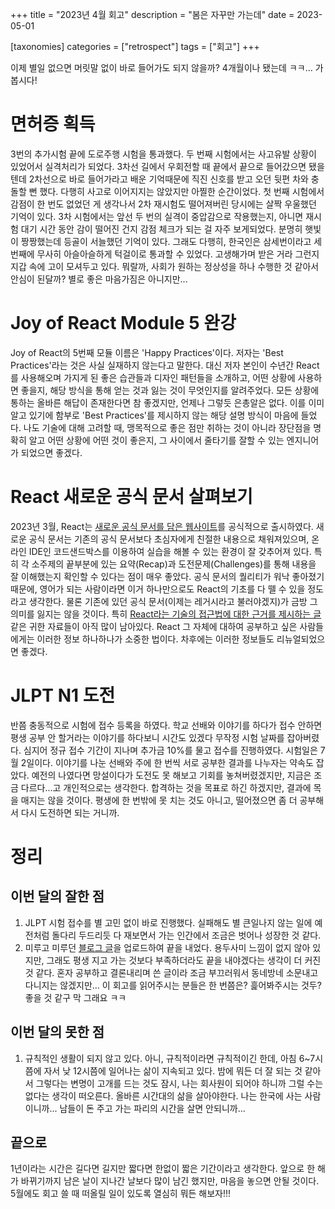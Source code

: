 +++
title = "2023년 4월 회고"
description = "봄은 자꾸만 가는데"
date = 2023-05-01

[taxonomies]
categories = ["retrospect"]
tags = ["회고"]
+++

이제 별일 없으면 머릿말 없이 바로 들어가도 되지 않을까? 4개월이나 됐는데 ㅋㅋ... 가봅시다!

# 면허증 획득
3번의 추가시험 끝에 도로주행 시험을 통과했다. 두 번째 시험에서는 사고유발 상황이 있었어서 실격처리가 되었다. 3차선 길에서 우회전할 때 끝에서 끝으로 들어갔으면 됐을텐데 2차선으로 바로 들어가라고 배운 기억때문에 직진 신호를 받고 오던 뒷편 차와 충돌할 뻔 했다. 다행히 사고로 이어지지는 않았지만 아찔한 순간이었다. 첫 번째 시험에서 감점이 한 번도 없었던 게 생각나서 2차 재시험도 떨어져버린 당시에는 살짝 우울했던 기억이 있다. 3차 시험에서는 앞선 두 번의 실격이 중압감으로 작용했는지, 아니면 재시험 대기 시간 동안 감이 떨어진 건지 감점 체크가 되는 걸 자주 보게되었다. 분명히 햇빛이 짱짱했는데 등골이 서늘했던 기억이 있다. 그래도 다행히, 한국인은 삼세번이라고 세 번째에 무사히 아슬아슬하게 턱걸이로 통과할 수 있었다. 고생해가며 받은 거라 그런지 지갑 속에 고이 모셔두고 있다. 뭐랄까, 사회가 원하는 정상성을 하나 수행한 것 같아서 안심이 된달까? 별로 좋은 마음가짐은 아니지만...

# Joy of React Module 5 완강
Joy of React의 5번째 모듈 이름은 'Happy Practices'이다. 저자는 'Best Practices'라는 것은 사실 실재하지 않는다고 말한다. 대신 저자 본인이 수년간 React를 사용해오며 가지게 된 좋은 습관들과 디자인 패턴들을 소개하고, 어떤 상황에 사용하면 좋을지, 해당 방식을 통해 얻는 것과 잃는 것이 무엇인지를 알려주었다. 모든 상황에 통하는 올바른 해답이 존재한다면 참 좋겠지만, 언제나 그렇듯 은총알은 없다. 이를 이미 알고 있기에 함부로 'Best Practices'를 제시하지 않는 해당 설명 방식이 마음에 들었다. 나도 기술에 대해 고려할 때, 맹목적으로 좋은 점만 취하는 것이 아니라 장단점을 명확히 알고 어떤 상황에 어떤 것이 좋은지, 그 사이에서 줄타기를 잘할 수 있는 엔지니어가 되었으면 좋겠다.

# React 새로운 공식 문서 살펴보기
2023년 3월, React는 [새로운 공식 문서를 담은 웹사이트](https://react.dev/)를 공식적으로 출시하였다. 새로운 공식 문서는 기존의 공식 문서보다 초심자에게 친절한 내용으로 채워져있으며, 온라인 IDE인 코드샌드박스를 이용하여 실습을 해볼 수 있는 환경이 잘 갖추어져 있다. 특히 각 소주제의 끝부분에 있는 요약(Recap)과 도전문제(Challenges)를 통해 내용을 잘 이해했는지 확인할 수 있다는 점이 매우 좋았다. 공식 문서의 퀄리티가 워낙 좋아졌기 때문에, 영어가 되는 사람이라면 이거 하나만으로도 React의 기초를 다 뗄 수 있을 정도라고 생각한다. 물론 기존에 있던 공식 문서(이제는 레거시라고 불러야겠지)가 금방 그 의미를 잃지는 않을 것이다. 특히 [React라는 기술의 접근법에 대한 근거를 제시하는 글](https://legacy.reactjs.org/docs/reconciliation.html#motivation) 같은 귀한 자료들이 아직 많이 남아있다. React 그 자체에 대하여 공부하고 싶은 사람들에게는 이러한 정보 하나하나가 소중한 법이다. 차후에는 이러한 정보들도 리뉴얼되었으면 좋겠다.

# JLPT N1 도전
반쯤 충동적으로 시험에 접수 등록을 하였다. 학교 선배와 이야기를 하다가 접수 안하면 평생 공부 안 할거라는 이야기를 하다보니 시간도 있겠다 무작정 시험 날짜를 잡아버렸다. 심지어 정규 접수 기간이 지나며 추가금 10%를 물고 접수를 진행하였다. 시험일은 7월 2일이다. 이야기를 나눈 선배와 주에 한 번씩 서로 공부한 결과를 나누자는 약속도 잡았다. 예전의 나였다면 망설이다가 도전도 못 해보고 기회를 놓쳐버렸겠지만, 지금은 조금 다르다...고 개인적으로는 생각한다. 합격하는 것을 목표로 하긴 하겠지만, 결과에 목을 매지는 않을 것이다. 평생에 한 번밖에 못 치는 것도 아니고, 떨어졌으면 좀 더 공부해서 다시 도전하면 되는 거니까.

# 정리

## 이번 달의 잘한 점

1. JLPT 시험 접수를 별 고민 없이 바로 진행했다. 실패해도 별 큰일나지 않는 일에 예전처럼 돌다리 두드리듯 다 재보면서 가는 인간에서 조금은 벗어나 성장한 것 같다.
2. 미루고 미루던 [블로그 글](https://hatchling13.github.io/react-a-high-level-perspective/)을 업로드하여 끝을 내었다. 용두사미 느낌이 없지 않아 있지만, 그래도 평생 지고 가는 것보다 부족하더라도 끝을 내야겠다는 생각이 더 커진 것 같다. 혼자 공부하고 결론내리며 쓴 글이라 조금 부끄러워서 동네방네 소문내고 다니지는 않겠지만... 이 회고를 읽어주시는 분들은 한 번쯤은? 흝어봐주시는 것두? 좋을 것 같구 막 그래요 ㅋㅋ

## 이번 달의 못한 점

1. 규칙적인 생활이 되지 않고 있다. 아니, 규칙적이라면 규칙적이긴 한데, 아침 6~7시쯤에 자서 낮 12시쯤에 일어나는 삶이 지속되고 있다. 밤에 뭐든 더 잘 되는 것 같아서 그렇다는 변명이 고개를 드는 것도 잠시, 나는 회사원이 되어야 하니까 그럴 수는 없다는 생각이 떠오른다. 올바른 시간대의 삶을 살아야한다. 나는 한국에 사는 사람이니까... 남들이 돈 주고 가는 파리의 시간을 살면 안되니까...

## 끝으로
1년이라는 시간은 길다면 길지만 짧다면 한없이 짧은 기간이라고 생각한다. 앞으로 한 해가 바뀌기까지 남은 날이 지나간 날보다 많이 남긴 했지만, 마음을 놓으면 안될 것이다. 5월에도 회고 쓸 때 떠올릴 일이 있도록 열심히 뭐든 해보자!!!